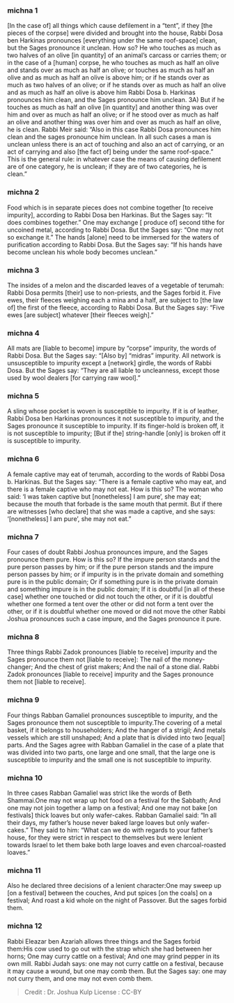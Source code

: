 
### michna 1
[In the case of] all things which cause defilement in a “tent”, if they [the pieces of the corpse] were divided and brought into the house, Rabbi Dosa ben Harkinas pronounces [everything under the same roof-space] clean, but the Sages pronounce it unclean. How so? He who touches as much as two halves of an olive [in quantity] of an animal’s carcass or carries them; or in the case of a [human] corpse, he who touches as much as half an olive and stands over as much as half an olive; or touches as much as half an olive and as much as half an olive is above him; or if he stands over as much as two halves of an olive; or if he stands over as much as half an olive and as much as half an olive is above him Rabbi Dosa b. Harkinas pronounces him clean, and the Sages pronounce him unclean. 3A) But if he touches as much as half an olive [in quantity] and another thing was over him and over as much as half an olive; or if he stood over as much as half an olive and another thing was over him and over as much as half an olive, he is clean. Rabbi Meir said: “Also in this case Rabbi Dosa pronounces him clean and the sages pronounce him unclean. In all such cases a man is unclean unless there is an act of touching and also an act of carrying, or an act of carrying and also [the fact of] being under the same roof-space.” This is the general rule: in whatever case the means of causing defilement are of one category, he is unclean; if they are of two categories, he is clean.”

### michna 2
Food which is in separate pieces does not combine together [to receive impurity], according to Rabbi Dosa ben Harkinas. But the Sages say: “It does combines together.” One may exchange [ produce of] second tithe for uncoined metal, according to Rabbi Dosa. But the Sages say: “One may not so exchange it.” The hands [alone] need to be immersed for the waters of purification according to Rabbi Dosa. But the Sages say: “If his hands have become unclean his whole body becomes unclean.”

### michna 3
The insides of a melon and the discarded leaves of a vegetable of terumah: Rabbi Dosa permits [their] use to non-priests, and the Sages forbid it. Five ewes, their fleeces weighing each a mina and a half, are subject to [the law of] the first of the fleece, according to Rabbi Dosa. But the Sages say: “Five ewes [are subject] whatever [their fleeces weigh].”

### michna 4
All mats are [liable to become] impure by “corpse” impurity, the words of Rabbi Dosa. But the Sages say: “[Also by] “midras” impurity. All network is unsusceptible to impurity except a [network] girdle, the words of Rabbi Dosa. But the Sages say: “They are all liable to uncleanness, except those used by wool dealers [for carrying raw wool].”

### michna 5
A sling whose pocket is woven is susceptible to impurity. If it is of leather, Rabbi Dosa ben Harkinas pronounces it not susceptible to impurity, and the Sages pronounce it susceptible to impurity. If its finger-hold is broken off, it is not susceptible to impurity; [But if the] string-handle [only] is broken off it is susceptible to impurity.

### michna 6
A female captive may eat of terumah, according to the words of Rabbi Dosa b. Harkinas. But the Sages say: “There is a female captive who may eat, and there is a female captive who may not eat. How is this so? The woman who said: ‘I was taken captive but [nonetheless] I am pure’, she may eat; because the mouth that forbade is the same mouth that permit. But if there are witnesses [who declare] that she was made a captive, and she says: ‘[nonetheless] I am pure’, she may not eat.”

### michna 7
Four  cases of doubt Rabbi Joshua pronounces impure, and the Sages pronounce them pure. How is this so? If the impure person stands and the pure person passes by him; or if the pure person stands and the impure person passes by him; or if impurity is in the private domain and something pure is in the public domain; Or if something pure is in the private domain and something impure is in the public domain; If it is doubtful [in all of these case] whether one touched or did not touch the other, or if it is doubtful whether one formed a tent over the other or did not form a tent over the other, or if it is doubtful whether one moved or did not move the other Rabbi Joshua pronounces such a case impure, and the Sages pronounce it pure.

### michna 8
Three things Rabbi Zadok pronounces [liable to receive] impurity and the Sages pronounce them not [liable to receive]: The nail of the money-changer; And the chest of grist makers; And the nail of a stone dial. Rabbi Zadok pronounces [liable to receive] impurity and the Sages pronounce them not [liable to receive].

### michna 9
Four things Rabban Gamaliel pronounces susceptible to impurity, and the Sages pronounce them not susceptible to impurity.The covering of a metal basket, if it belongs to householders; And the hanger of a strigil; And metals vessels which are still unshaped; And a plate that is divided into two [equal] parts. And the Sages agree with Rabban Gamaliel in the case of a plate that was divided into two parts, one large and one small, that the large one is susceptible to impurity and the small one is not susceptible to impurity.

### michna 10
In three cases Rabban Gamaliel was strict like the words of Beth Shammai.One may not wrap up hot food on a festival for the Sabbath; And one may not join together a lamp on a festival; And one may not bake [on festivals] thick loaves but only wafer-cakes. Rabban Gamaliel said:  “In all their days, my father’s house never baked large loaves but only wafer-cakes.” They said to him: “What can we do with regards to your father’s house, for they were strict in respect to themselves but were lenient towards Israel to let them bake both large loaves and even charcoal-roasted loaves.”

### michna 11
Also he declared three decisions of a lenient character:One may sweep up [on a festival] between the couches, And put spices [on the coals] on a festival; And roast a kid whole on the night of Passover. But the sages forbid them.

### michna 12
Rabbi Eleazar ben Azariah allows three things and the Sages forbid them:His cow used to go out with the strap which she had between her horns; One may curry cattle on a festival; And one may grind pepper in its own mill. Rabbi Judah says: one may not curry cattle on a festival, because it may cause a wound, but one may comb them. But the Sages say: one may not curry them, and one may not even comb them.

>Credit : Dr. Joshua Kulp
>License : CC-BY
